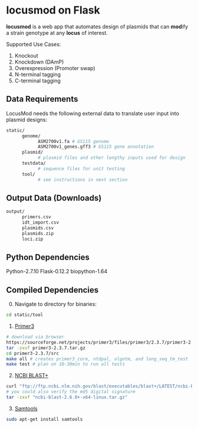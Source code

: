 locusmod on Flask
======
**locusmod** is a web app that automates design of plasmids that can **mod**ify a strain genotype at any **locus** of interest.

Supported Use Cases:
1. Knockout
2. Knockdown (DAmP)
3. Overexpression (Promoter swap)
4. N-terminal tagging
5. C-terminal tagging

Data Requirements
------
LocusMod needs the following external data to translate user input into plasmid designs:
```bash
static/
      genome/
            ASM2700v1.fa # GS115 genome
            ASM2700v1_genes.gff3 # GS115 gene annotation
      plasmid/
            # plasmid files and other lengthy inputs used for design
      testdata/
            # sequence files for unit testing
      tool/
            # see instructions in next section
```

Output Data (Downloads)
------
```bash
output/
      primers.csv
      idt_import.csv
      plasmids.csv
      plasmids.zip
      loci.zip
```

Python Dependencies
------
Python-2.7.10
Flask-0.12.2
biopython-1.64

Compiled Dependencies
------

0. Navigate to directory for binaries:
```bash
cd static/tool
```

1. [Primer3](http://primer3.sourceforge.net/primer3_manual.htm#installLinux)
```bash
# download via browser
https://sourceforge.net/projects/primer3/files/primer3/2.3.7/primer3-2.3.7.tar.gz
tar -zxvf primer3-2.3.7.tar.gz 
cd primer3-2.3.7/src
make all # creates primer3_core, ntdpal, olgotm, and long_seq_tm_test
make test # plan on 10-30min to run all tests
```
2. [NCBI BLAST+](https://www.ncbi.nlm.nih.gov/books/NBK52640/)
```bash
curl "ftp://ftp.ncbi.nlm.nih.gov/blast/executables/blast+/LATEST/ncbi-blast-2.6.0+-x64-linux.tar.gz" > "ncbi-blast-2.6.0+-x64-linux.tar.gz"
# you could also verify the md5 digital signature
tar -zxvf "ncbi-blast-2.6.0+-x64-linux.tar.gz"
```
3. [Samtools](http://www.htslib.org/download/)
```bash
sudo apt-get install samtools
```
